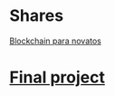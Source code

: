 # Shares

[Blockchain para novatos](https://sninobecerra.com/blockchain-para-novatos/)

# [Final project](https://github.com/Monty4/Time-Bank)